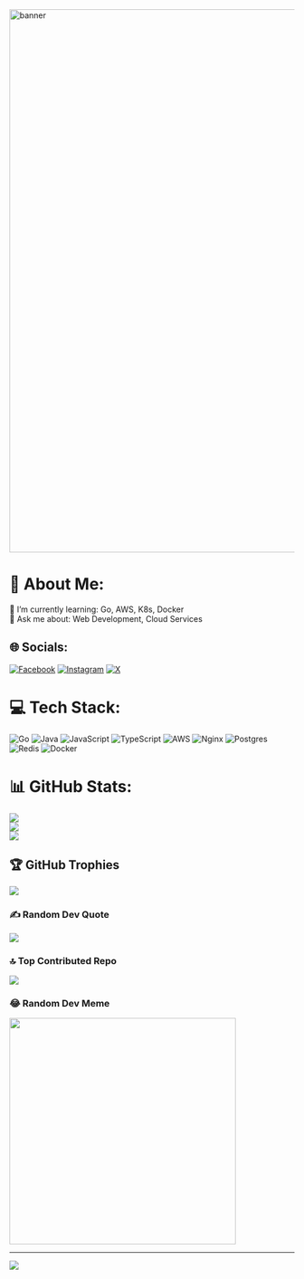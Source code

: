 <img alt="banner" style="width:100vw" src="https://media.giphy.com/media/v1.Y2lkPTc5MGI3NjExazhpbXF4enF3bmEwZDF3ODJ6dnlvMHJvcWdzZWlkcXoxdmU3eHVjaiZlcD12MV9pbnRlcm5hbF9naWZfYnlfaWQmY3Q9Zw/bi6RQ5x3tqoSI/giphy.gif">

# 💫 About Me:
🌱 I’m currently learning:  Go, AWS, K8s, Docker<br>💬 Ask me about: Web Development, Cloud Services<br>


## 🌐 Socials:
[![Facebook](https://img.shields.io/badge/Facebook-%231877F2.svg?logo=Facebook&logoColor=white)](https://facebook.com/khang.Hypr.2205) [![Instagram](https://img.shields.io/badge/Instagram-%23E4405F.svg?logo=Instagram&logoColor=white)](https://instagram.com/khang.Hypr.2205) [![X](https://img.shields.io/badge/X-black.svg?logo=X&logoColor=white)](https://x.com/Hypr2205) 

# 💻 Tech Stack:
![Go](https://img.shields.io/badge/go-%2300ADD8.svg?style=for-the-badge&logo=go&logoColor=white) ![Java](https://img.shields.io/badge/java-%23ED8B00.svg?style=for-the-badge&logo=openjdk&logoColor=white) ![JavaScript](https://img.shields.io/badge/javascript-%23323330.svg?style=for-the-badge&logo=javascript&logoColor=%23F7DF1E) ![TypeScript](https://img.shields.io/badge/typescript-%23007ACC.svg?style=for-the-badge&logo=typescript&logoColor=white) ![AWS](https://img.shields.io/badge/AWS-%23FF9900.svg?style=for-the-badge&logo=amazon-aws&logoColor=white) ![Nginx](https://img.shields.io/badge/nginx-%23009639.svg?style=for-the-badge&logo=nginx&logoColor=white) ![Postgres](https://img.shields.io/badge/postgres-%23316192.svg?style=for-the-badge&logo=postgresql&logoColor=white) ![Redis](https://img.shields.io/badge/redis-%23DD0031.svg?style=for-the-badge&logo=redis&logoColor=white) ![Docker](https://img.shields.io/badge/docker-%230db7ed.svg?style=for-the-badge&logo=docker&logoColor=white)
# 📊 GitHub Stats:
![](https://github-readme-stats.vercel.app/api?username=Hypr2205&theme=swift&hide_border=false&include_all_commits=true&count_private=false)<br/>
![](https://github-readme-streak-stats.herokuapp.com/?user=Hypr2205&theme=swift&hide_border=false)<br/>
![](https://github-readme-stats.vercel.app/api/top-langs/?username=Hypr2205&theme=swift&hide_border=false&include_all_commits=true&count_private=false&layout=compact)

## 🏆 GitHub Trophies
![](https://github-profile-trophy.vercel.app/?username=Hypr2205&theme=onedark&no-frame=false&no-bg=false&margin-w=4)

### ✍️ Random Dev Quote
![](https://quotes-github-readme.vercel.app/api?type=horizontal&theme=light)

### 🔝 Top Contributed Repo
![](https://github-contributor-stats.vercel.app/api?username=Hypr2205&limit=5&theme=onedark&combine_all_yearly_contributions=true)

### 😂 Random Dev Meme
<img src='https://randommeme-five.vercel.app/' style="height: 400px;"/>

---
[![](https://visitcount.itsvg.in/api?id=Hypr2205&icon=5&color=5)](https://visitcount.itsvg.in)

<!-- Proudly created with GPRM ( https://gprm.itsvg.in ) -->
